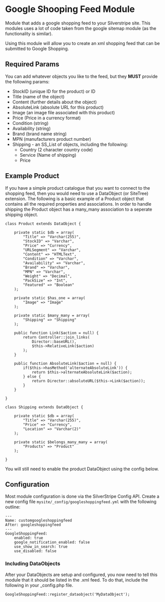 # Google Shooping Feed Module

Module that adds a google shopping feed to your Silverstripe site. This
modules uses a lot of code taken from the google sitemap module (as the
functionality is similar).

Using this module will allow you to create an xml shopping feed that can
be submitted to Google Shopping. 

## Required Params

You can add whatever objects you like to the feed, but they **MUST** provide
the following params:

* StockID (unique ID for the product) or ID
* Title (name of the object)
* Content (further details about the object)
* AbsoluteLink (absolute URL for this product)
* Image (an image file associated with this product)
* Price (Price in a currency format)
* Condition (string)
* Availability (string)
* Brand (brand name string)
* MPN (manufacturers product number)
* Shipping - an SS_List of objects, including the following:
  * Country (2 character country code)
  * Service (Name of shipping)
  * Price
  
## Example Product

If you have a simple product catalogue that you want to connect to the
shopping feed, then you would need to use a DataObject (or SiteTree)
extension. The following is a basic example of a Product object that
contains all the required properties and associations. In order to
handle shipping the Product object has a many_many association to a
seperate shipping object.

    class Product extends DataObject {

        private static $db = array(
            "Title" => "Varchar(255)",
            "StockID" => "Varchar",
            "Price" => "Currency",
            "URLSegment" => "Varchar",
            "Content" => "HTMLText",
            "Condition" => "Varchar",
            "Availability" => "Varchar",
            "Brand" => "Varchar",
            "MPN" => "Varchar",
            "Weight" => "Decimal",
            "PackSize" => "Int",
            "Featured" => "Boolean"
        );
        
        private static $has_one = array(
            "Image" => "Image"
        );
        
        private static $many_many = array(
            "Shipping" => "Shipping"
        );
        
        public function Link($action = null) {
            return Controller::join_links(
                Director::baseURL(),
                $this->RelativeLink($action)
            );
        }

        public function AbsoluteLink($action = null) {
            if($this->hasMethod('alternateAbsoluteLink')) {
                return $this->alternateAbsoluteLink($action);
            } else {
                return Director::absoluteURL($this->Link($action));
            }
        }
        
    }
    
    class Shipping extends DataObject {

        private static $db = array(
            "Title" => "Varchar(255)",
            "Price" => "Currency",
            "Location" => "Varchar(2)"
        );
        
        private static $belongs_many_many = array(
            "Products" => "Product"
        );
        
    }
    
You will still need to enable the product DataObject using the config
below.
    
## Configuration

Most module configuration is done via the SilverStripe Config API.
Create a new config file `mysite/_config/googleshoppingfeed.yml` with the
following outline:

	---
	Name: customgoogleshoppingfeed
	After: googleshoppingfeed
	---
	GoogleShoppingFeed:
  		enabled: true
  		google_notification_enabled: false
  		use_show_in_search: true
  		use_disabled: false

### Including DataObjects

After your DataObjects are setup and configured, you now need to tell
this module that it should be listed in the .xml feed. To do that,
include the following in your _config.php file.

	GoogleShoppingFeed::register_dataobject('MyDataObject');
